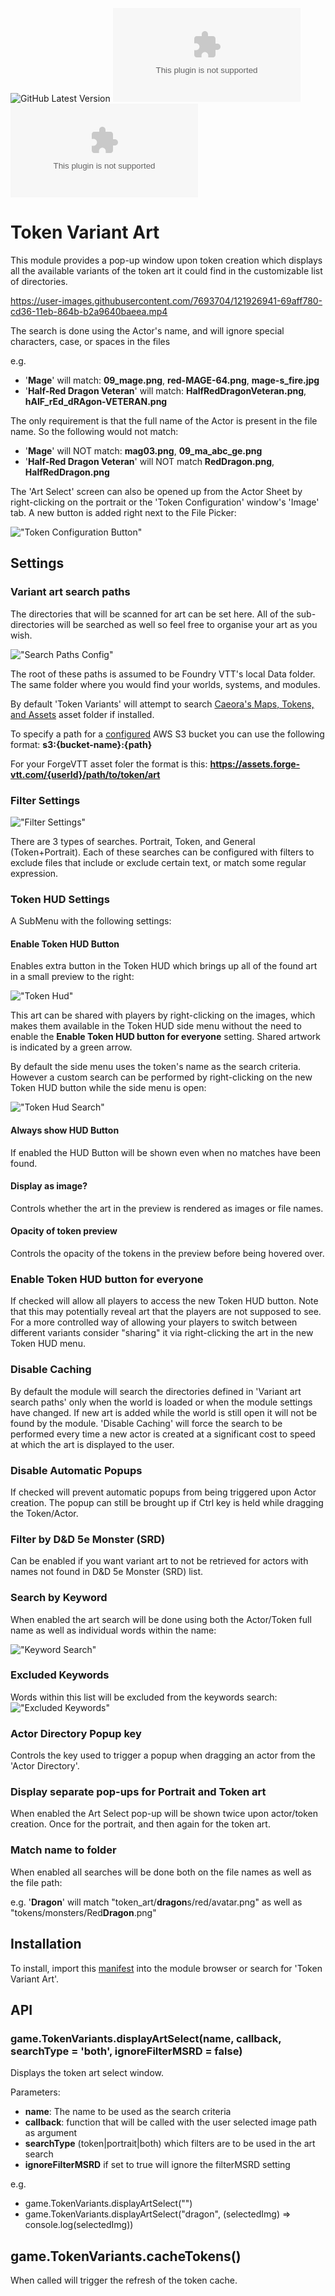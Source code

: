 
![GitHub Latest Version](https://img.shields.io/github/v/release/Aedif/TokenVariants?sort=semver)
![GitHub Latest Release](https://img.shields.io/github/downloads/Aedif/TokenVariants/latest/token-variants.zip)
![GitHub All Releases](https://img.shields.io/github/downloads/Aedif/TokenVariants/token-variants.zip)
# Token Variant Art

This module provides a pop-up window upon token creation which displays all the available variants of the token art it could find in the customizable list of directories.


https://user-images.githubusercontent.com/7693704/121926941-69aff780-cd36-11eb-864b-b2a9640baeea.mp4



The search is done using the Actor's name, and will ignore special characters, case, or spaces in the files

e.g.

- '**Mage**' will match: **09_mage.png**, **red-MAGE-64.png**, **mage-s_fire.jpg**
- '**Half-Red Dragon Veteran**' will match: **HalfRedDragonVeteran.png**, **hAlF_rEd_dRAgon-VETERAN.png**


The only requirement is that the full name of the Actor is present in the file name. So the following would not match:

- '**Mage**' will NOT match: **mag03.png**, **09_ma_abc_ge.png**
- '**Half-Red Dragon Veteran**' will NOT match **RedDragon.png**, **HalfRedDragon.png**


The 'Art Select' screen can also be opened up from the Actor Sheet by right-clicking on the portrait or the 'Token Configuration' window's 'Image' tab. A new button is added right next to the File Picker:

!["Token Configuration Button"](./docs/token_config_button.png)

## Settings
### Variant art search paths

The directories that will be scanned for art can be set here. All of the sub-directories will be searched as well so feel free to organise your art as you wish.

!["Search Paths Config"](./docs/search_paths.png)

The root of these paths is assumed to be Foundry VTT's local Data folder. The same folder where you would find your worlds, systems, and modules.

By default 'Token Variants' will attempt to search [Caeora's Maps, Tokens, and Assets](https://foundryvtt.com/packages/caeora-maps-tokens-assets) asset folder if installed.

To specify a path for a [configured](https://foundryvtt.com/article/aws-s3/) AWS S3 bucket you can use the following format: **s3:{bucket-name}:{path}**

For your ForgeVTT asset foler the format is this: **https://assets.forge-vtt.com/{userId}/path/to/token/art**

### Filter Settings

!["Filter Settings"](./docs/filter_settings.png)

There are 3 types of searches. Portrait, Token, and General (Token+Portrait). Each of these searches can be configured with filters to exclude files that include or exclude certain text, or match some regular expression.

### Token HUD Settings

A SubMenu with the following settings:

#### Enable Token HUD Button
Enables extra button in the Token HUD which brings up all of the found art in a small preview to the right: 

!["Token Hud"](./docs/token_hud.png)

This art can be shared with players by right-clicking on the images, which makes them available in the Token HUD side menu without the need to enable the **Enable Token HUD button for everyone** setting. Shared artwork is indicated by a green arrow.

By default the side menu uses the token's name as the search criteria. However a custom search can be performed by right-clicking on the new Token HUD button while the side menu is open:

!["Token Hud Search"](./docs/token_hud_search.png)

#### Always show HUD Button

If enabled the HUD Button will be shown even when no matches have been found.

#### Display as image?

Controls whether the art in the preview is rendered as images or file names.

#### Opacity of token preview

Controls the opacity of the tokens in the preview before being hovered over.

### Enable Token HUD button for everyone

If checked will allow all players to access the new Token HUD button. Note that this may potentially reveal art that the players are not supposed to see. For a more controlled way of allowing your players to switch between different variants consider "sharing" it via right-clicking the art in the new Token HUD menu.

### Disable Caching

By default the module will search the directories defined in 'Variant art search paths' only when the world is loaded or when the module settings have changed. If new art is added while the world is still open it will not be found by the module. 'Disable Caching' will force the search to be performed every time a new actor is created at a significant cost to speed at which the art is displayed to the user.

### Disable Automatic Popups

If checked will prevent automatic popups from being triggered upon Actor creation. The popup can still be brought up if Ctrl key is held while dragging the Token/Actor.

### Filter by D&D 5e Monster (SRD)

Can be enabled if you want variant art to not be retrieved for actors with names not found in D&D 5e Monster (SRD) list.

### Search by Keyword

When enabled the art search will be done using both the Actor/Token full name as well as individual words within the name:

!["Keyword Search"](./docs/keyword_search.png)
### Excluded Keywords

Words within this list will be excluded from the keywords search:
!["Excluded Keywords"](./docs/excluded_keywords.png)

### Actor Directory Popup key

Controls the key used to trigger a popup when dragging an actor from the 'Actor Directory'.

### Display separate pop-ups for Portrait and Token art

When enabled the Art Select pop-up will be shown twice upon actor/token creation. Once for the portrait, and then again for the token art.

### Match name to folder

When enabled all searches will be done both on the file names as well as the file path:

e.g. '**Dragon**' will match "token_art/**dragon**s/red/avatar.png" as well as "tokens/monsters/Red**Dragon**.png"

## Installation
To install, import this [manifest](https://raw.githubusercontent.com/Aedif/TokenVariants/master/module.json) into the module browser or search for 'Token Variant Art'.

## API

### **game.TokenVariants.displayArtSelect(name, callback, searchType = 'both', ignoreFilterMSRD = false)**

Displays the token art select window.

Parameters:
 * **name**: The name to be used as the search criteria
 * **callback**: function that will be called with the user selected image path as argument
 * **searchType** (token|portrait|both) which filters are to be used in the art search
 * **ignoreFilterMSRD** if set to true will ignore the filterMSRD setting

e.g. 
* game.TokenVariants.displayArtSelect("")
* game.TokenVariants.displayArtSelect("dragon", (selectedImg) => console.log(selectedImg))

## **game.TokenVariants.cacheTokens()**

When called will trigger the refresh of the token cache.